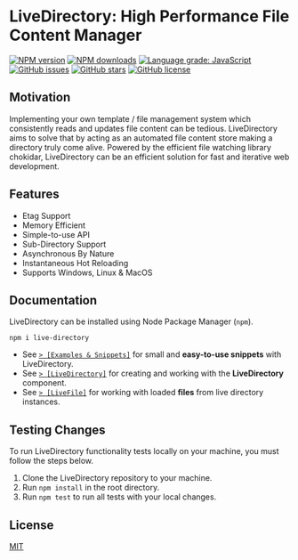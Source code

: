 # LiveDirectory: High Performance File Content Manager

<div align="left">

[![NPM version](https://img.shields.io/npm/v/live-directory.svg?style=flat)](https://www.npmjs.com/package/live-directory)
[![NPM downloads](https://img.shields.io/npm/dm/live-directory.svg?style=flat)](https://www.npmjs.com/package/live-directory)
[![Language grade: JavaScript](https://img.shields.io/lgtm/grade/javascript/g/kartikk221/live-directory.svg?logo=lgtm&logoWidth=18)](https://lgtm.com/projects/g/kartikk221/live-directory/context:javascript)
[![GitHub issues](https://img.shields.io/github/issues/kartikk221/live-directory)](https://github.com/kartikk221/live-directory/issues)
[![GitHub stars](https://img.shields.io/github/stars/kartikk221/live-directory)](https://github.com/kartikk221/live-directory/stargazers)
[![GitHub license](https://img.shields.io/github/license/kartikk221/live-directory)](https://github.com/kartikk221/live-directory/blob/master/LICENSE)

</div>

## Motivation
Implementing your own template / file management system which consistently reads and updates file content can be tedious. LiveDirectory aims to solve that by acting as an automated file content store making a directory truly come alive. Powered by the efficient file watching library chokidar, LiveDirectory can be an efficient solution for fast and iterative web development.

## Features
- Etag Support
- Memory Efficient
- Simple-to-use API
- Sub-Directory Support
- Asynchronous By Nature
- Instantaneous Hot Reloading
- Supports Windows, Linux & MacOS

## Documentation
LiveDirectory can be installed using Node Package Manager (`npm`).
```
npm i live-directory
```

- See [`> [Examples & Snippets]`](./docs/Examples.md) for small and **easy-to-use snippets** with LiveDirectory.
- See [`> [LiveDirectory]`](./docs/LiveDirectory.md) for creating and working with the **LiveDirectory** component.
- See [`> [LiveFile]`](./docs/LiveFile.md) for working with loaded **files** from live directory instances.

## Testing Changes
To run LiveDirectory functionality tests locally on your machine, you must follow the steps below.
1. Clone the LiveDirectory repository to your machine.
3. Run `npm install` in the root directory.
5. Run `npm test` to run all tests with your local changes.

## License
[MIT](./LICENSE)